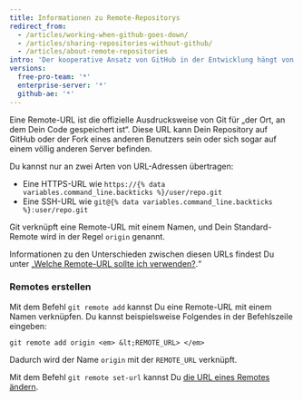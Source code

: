 ```yaml
---
title: Informationen zu Remote-Repositorys
redirect_from:
  - /articles/working-when-github-goes-down/
  - /articles/sharing-repositories-without-github/
  - /articles/about-remote-repositories
intro: 'Der kooperative Ansatz von GitHub in der Entwicklung hängt von der Veröffentlichung von Commits aus Deinem lokalen Repository ab, damit andere Personen sie anzeigen, abrufen und aktualisieren können.'
versions:
  free-pro-team: '*'
  enterprise-server: '*'
  github-ae: '*'
---
```


Eine Remote-URL ist die offizielle Ausdrucksweise von Git für „der Ort, an dem Dein Code gespeichert ist“. Diese URL kann Dein Repository auf GitHub oder der Fork eines anderen Benutzers sein oder sich sogar auf einem völlig anderen Server befinden.

Du kannst nur an zwei Arten von URL-Adressen übertragen:

* Eine HTTPS-URL wie `https://{% data variables.command_line.backticks %}/user/repo.git`
* Eine SSH-URL wie `git@{% data variables.command_line.backticks %}:user/repo.git`

Git verknüpft eine Remote-URL mit einem Namen, und Dein Standard-Remote wird in der Regel `origin` genannt.

Informationen zu den Unterschieden zwischen diesen URLs findest Du unter „[Welche Remote-URL sollte ich verwenden?](/articles/which-remote-url-should-i-use).“

### Remotes erstellen

Mit dem Befehl `git remote add` kannst Du eine Remote-URL mit einem Namen verknüpfen. Du kannst beispielsweise Folgendes in der Befehlszeile eingeben:

```shell
git remote add origin <em> &lt;REMOTE_URL> </em>
```

Dadurch wird der Name `origin` mit der `REMOTE_URL` verknüpft.

Mit dem Befehl `git remote set-url` kannst Du [die URL eines Remotes ändern](/articles/changing-a-remote-s-url).
